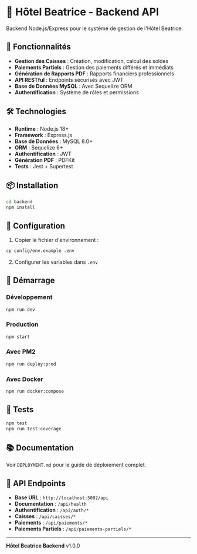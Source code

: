 # 🏨 Hôtel Beatrice - Backend API

Backend Node.js/Express pour le système de gestion de l'Hôtel Beatrice.

## 🚀 Fonctionnalités

- **Gestion des Caisses** : Création, modification, calcul des soldes
- **Paiements Partiels** : Gestion des paiements différés et immédiats
- **Génération de Rapports PDF** : Rapports financiers professionnels
- **API RESTful** : Endpoints sécurisés avec JWT
- **Base de Données MySQL** : Avec Sequelize ORM
- **Authentification** : Système de rôles et permissions

## 🛠️ Technologies

- **Runtime** : Node.js 18+
- **Framework** : Express.js
- **Base de Données** : MySQL 8.0+
- **ORM** : Sequelize 6+
- **Authentification** : JWT
- **Génération PDF** : PDFKit
- **Tests** : Jest + Supertest

## 📦 Installation

```bash
cd backend
npm install
```

## 🔧 Configuration

1. Copier le fichier d'environnement :
```bash
cp config/env.example .env
```

2. Configurer les variables dans `.env`

## 🚀 Démarrage

### Développement
```bash
npm run dev
```

### Production
```bash
npm start
```

### Avec PM2
```bash
npm run deploy:prod
```

### Avec Docker
```bash
npm run docker:compose
```

## 🧪 Tests

```bash
npm test
npm run test:coverage
```

## 📚 Documentation

Voir `DEPLOYMENT.md` pour le guide de déploiement complet.

## 🔗 API Endpoints

- **Base URL** : `http://localhost:5002/api`
- **Documentation** : `/api/health`
- **Authentification** : `/api/auth/*`
- **Caisses** : `/api/caisses/*`
- **Paiements** : `/api/paiements/*`
- **Paiements Partiels** : `/api/paiements-partiels/*`

---

**Hôtel Beatrice Backend** v1.0.0
